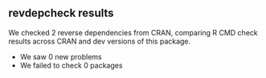 ## revdepcheck results

We checked 2 reverse dependencies from CRAN, comparing R CMD check results across CRAN and dev versions of this package.

 * We saw 0 new problems
 * We failed to check 0 packages
